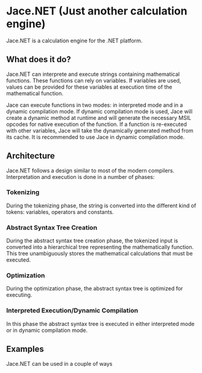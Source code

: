 # Jace.NET (Just another calculation engine)
Jace.NET is a calculation engine for the .NET platform.

## What does it do?
Jace.NET can interprete and execute strings containing mathematical functions. These functions can rely on variables. If variables are used, values can be provided for these variables at execution time of the mathematical function.

Jace can execute functions in two modes: in interpreted mode and in a dynamic compilation mode. If dynamic compilation mode is used, Jace will create a dynamic method at runtime and will generate the necessary MSIL opcodes for native execution of the function. If a function is re-executed with other variables, Jace will take the dynamically generated method from its cache. It is recommended to use Jace in dynamic compilation mode.

## Architecture
Jace.NET follows a design similar to most of the modern compilers. Interpretation and execution is done in a number of phases:

### Tokenizing
During the tokenizing phase, the string is converted into the different kind of tokens: variables, operators and constants.
### Abstract Syntax Tree Creation
During the abstract syntax tree creation phase, the tokenized input is converted into a hierarchical tree representing the mathematically function. This tree unambiguously stores the mathematical calculations that must be executed.
### Optimization
During the optimization phase, the abstract syntax tree is optimized for executing.
### Interpreted Execution/Dynamic Compilation
In this phase the abstract syntax tree is executed in either interpreted mode or in dynamic compilation mode.

## Examples
Jace.NET can be used in a couple of ways